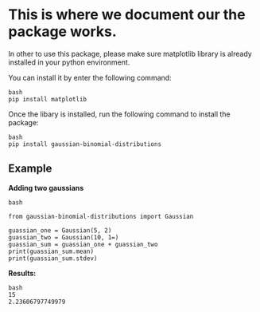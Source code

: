 # This is where we document our the package works.

In other to use this package, please make sure matplotlib library is already installed in your python environment.

You can install it by enter the following command:
```
bash
pip install matplotlib
```

Once the libary is installed, run the following command to install the package:
```
bash
pip install gaussian-binomial-distributions
```

## Example

**Adding two gaussians**

```
bash

from gaussian-binomial-distributions import Gaussian

guassian_one = Gaussian(5, 2)
guassian_two = Gaussian(10, 1=)
guassian_sum = guassian_one + guassian_two
print(guassian_sum.mean)
print(guassian_sum.stdev)
```
**Results:**

```
bash
15
2.23606797749979
```